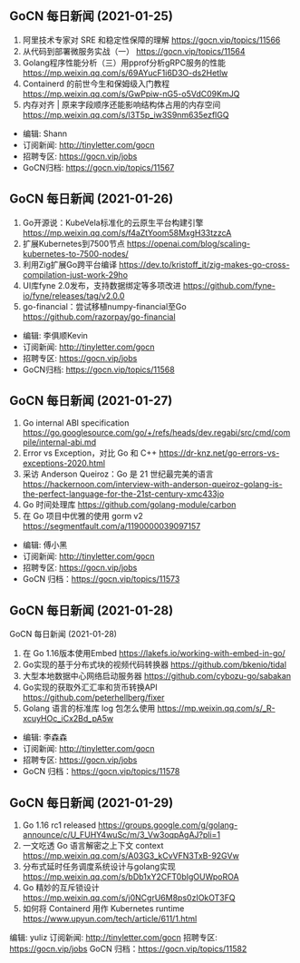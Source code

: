 ## GoCN 每日新闻 (2021-01-25)

1. 阿里技术专家对 SRE 和稳定性保障的理解 https://gocn.vip/topics/11566
2. 从代码到部署微服务实战（一） https://gocn.vip/topics/11564
3. Golang程序性能分析（三）用pprof分析gRPC服务的性能 https://mp.weixin.qq.com/s/69AYucF1i6D3O-ds2Hetlw
4. Containerd 的前世今生和保姆级入门教程 https://mp.weixin.qq.com/s/GwPpiw-nG5-o5VdC09KmJQ
5. 内存对齐 | 原来字段顺序还能影响结构体占用的内存空间 https://mp.weixin.qq.com/s/l3T5p_iw3S9nm635ezflGQ

- 编辑: Shann
- 订阅新闻: http://tinyletter.com/gocn
- 招聘专区: https://gocn.vip/jobs
- GoCN归档: https://gocn.vip/topics/11567

## GoCN 每日新闻 (2021-01-26)

1. Go开源说：KubeVela标准化的云原生平台构建引擎 https://mp.weixin.qq.com/s/f4aZtYoom58MxgH33tzzcA
2. 扩展Kubernetes到7500节点 https://openai.com/blog/scaling-kubernetes-to-7500-nodes/
3. 利用Zig扩展Go跨平台编译 https://dev.to/kristoff_it/zig-makes-go-cross-compilation-just-work-29ho
4. UI库fyne 2.0发布，支持数据绑定等多项改进 https://github.com/fyne-io/fyne/releases/tag/v2.0.0
5. go-financial：尝试移植numpy-financial至Go https://github.com/razorpay/go-financial

- 编辑: 李俱顺Kevin
- 订阅新闻: http://tinyletter.com/gocn
- 招聘专区: https://gocn.vip/jobs
- GoCN归档: https://gocn.vip/topics/11568

## GoCN 每日新闻 (2021-01-27)

1. Go internal ABI specification https://go.googlesource.com/go/+/refs/heads/dev.regabi/src/cmd/compile/internal-abi.md
2. Error vs Exception，对比 Go 和 C++ https://dr-knz.net/go-errors-vs-exceptions-2020.html
3. 采访 Anderson Queiroz：Go 是 21 世纪最完美的语言 https://hackernoon.com/interview-with-anderson-queiroz-golang-is-the-perfect-language-for-the-21st-century-xmc433jo
4. Go 时间处理库 https://github.com/golang-module/carbon
5. 在 Go 项目中优雅的使用 gorm v2 https://segmentfault.com/a/1190000039097157

* 编辑: 傅小黑
* 订阅新闻: http://tinyletter.com/gocn
* 招聘专区: https://gocn.vip/jobs
* GoCN 归档：https://gocn.vip/topics/11573

## GoCN 每日新闻 (2021-01-28)

GoCN 每日新闻 (2021-01-28)

1. 在 Go 1.16版本使用Embed https://lakefs.io/working-with-embed-in-go/
2. Go实现的基于分布式块的视频代码转换器 https://github.com/bkenio/tidal
3. 大型本地数据中心网络启动服务器 https://github.com/cybozu-go/sabakan
4. Go实现的获取外汇汇率和货币转换API https://github.com/peterhellberg/fixer
5. Golang 语言的标准库 log 包怎么使用 https://mp.weixin.qq.com/s/_R-xcuyHOc_iCx2Bd_pA5w

* 编辑: 李森森
* 订阅新闻: http://tinyletter.com/gocn
* 招聘专区: https://gocn.vip/jobs
* GoCN 归档：https://gocn.vip/topics/11578

## GoCN 每日新闻 (2021-01-29)

1. Go 1.16 rc1 released https://groups.google.com/g/golang-announce/c/U_FUHY4wuSc/m/3_Vw3oqpAgAJ?pli=1
2. 一文吃透 Go 语言解密之上下文 context https://mp.weixin.qq.com/s/A03G3_kCvVFN3TxB-92GVw
3. 分布式延时任务调度系统设计与golang实现 https://mp.weixin.qq.com/s/bDb1xY2CFT0bIgOUWpoROA
4. Go 精妙的互斥锁设计 https://mp.weixin.qq.com/s/j0NCgrU6M8ps0zIOkOT3FQ
5. 如何将 Containerd 用作 Kubernetes runtime https://www.upyun.com/tech/article/611/1.html

编辑: yuliz
订阅新闻: http://tinyletter.com/gocn
招聘专区: https://gocn.vip/jobs
GoCN 归档：https://gocn.vip/topics/11582
